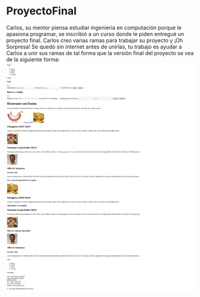 # ProyectoFinal
Carlos, su mentor piensa estudiar ingeniería en computación porque le apasiona programar, se inscribió a un curso donde le piden entreguè un proyecto final. Carlos creo varias ramas para trabajar su proyecto y ¡Oh Sorpresa! Se quedó sin internet antes de unirlas, tu trabajo es ayudar a Carlos a unir sus ramas de tal forma que la versión final del proyecto se vea de la siguiente forma:
![ola](./img/imagen.png)

